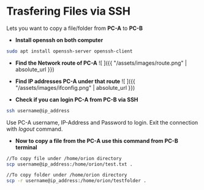 # Trasfering Files via SSH

Lets you want to copy a file/folder from **PC-A** to **PC-B** 

* **Install openssh on both computer**

~~~bash
sudo apt install openssh-server openssh-client
~~~

* **Find the Network route of PC-A**
![ ]({{ "/assets/images/route.png" | absolute_url }})

* **Find IP addresses PC-A under that route**
![ ]({{ "/assets/images/ifconfig.png" | absolute_url }})


* **Check if you can login PC-A from PC-B via SSH**
~~~bash
ssh username@ip_address
~~~
Use PC-A username, IP-Address and Password to login. Exit the connection with *logout* command.

* **Now to copy a file from the PC-A  use this command from PC-B terminal**
~~~bash
//To copy file under /home/orion directory
scp username@ip_address:/home/orion/test.txt .

//To copy folder under /home/orion directory
scp -r username@ip_address:/home/orion/testfolder .
~~~

